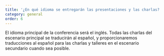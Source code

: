 ```yaml
---
title: '¿En qué idioma se entregarán las presentaciones y las charlas?'
category: general
order: 6
---
```


El idioma principal de la conferencia será el inglés. Todas las charlas del escenario principal se traducirán al español, y proporcionaremos traducciones al español para las charlas y talleres en el escenario secundario cuando sea posible.